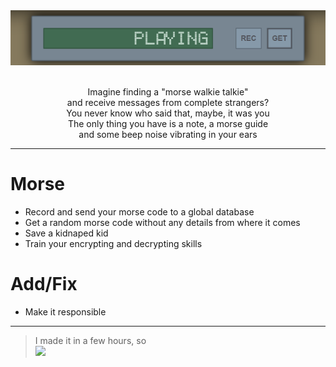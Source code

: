 <div align='center'>
  <img src='https://raw.githubusercontent.com/alaanvv/Image-Database/main/Morse/playing.png'>
</div>

<br>

<p align='center'>
  Imagine finding a "morse walkie talkie"  <br>
  and receive messages from complete strangers?   <br>
  You never know who said that, maybe, it was you   <br>
  The only thing you have is a note, a morse guide   <br>
  and some beep noise vibrating in your ears <br>
</p>

---

# Morse

- Record and send your morse code to a global database  
- Get a random morse code without any details from where
it comes
- Save a kidnaped kid  
- Train your encrypting and decrypting skills

# Add/Fix

- Make it responsible

---

> I made it in a few hours, so  
> <img src='https://media.tenor.com/NEYR3oRmkLYAAAAd/im-only-human-im-only-human-after-all.gif'>
